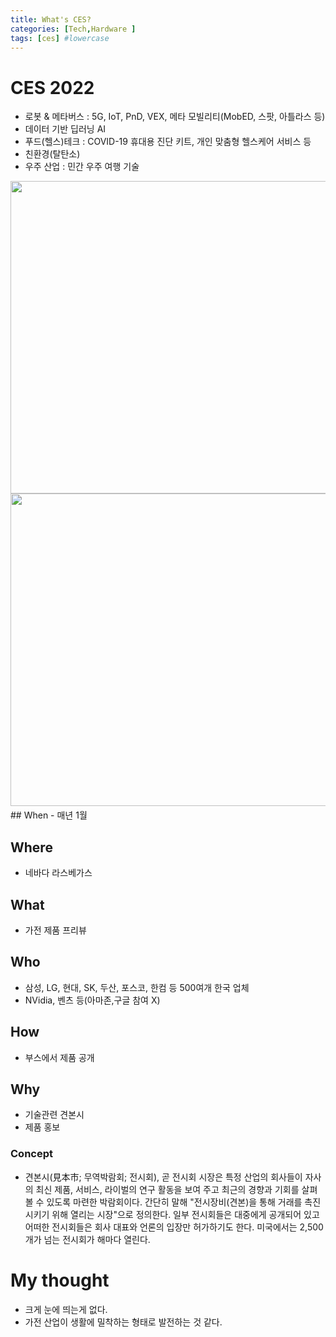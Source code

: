 ```yaml
---
title: What's CES?
categories: [Tech,Hardware ]
tags: [ces] #lowercase    
---
```


# CES 2022
- 로봇 & 메타버스 : 5G, IoT, PnD, VEX, 메타 모빌리티(MobED, 스팟, 아틀라스 등)
- 데이터 기반 딥러닝 AI
- 푸드(헬스)테크 : COVID-19 휴대용 진단 키트, 개인 맞춤형 헬스케어 서비스 등
- 친환경(탈탄소)
- 우주 산업 : 민간 우주 여행 기술


<img src="https://user-images.githubusercontent.com/37606666/148257480-b453a8f8-d75e-4fcf-8798-0cf1a3948d62.png" width="800" height="500">

<img src="https://user-images.githubusercontent.com/37606666/148257944-42189d8d-4d4e-4c9f-b345-e19ac9ae6293.png" width="800" height="500">
　　　　　　　　　　　　　　　　　　　　　　　　　　　　　　　　　　　　　　　　　　　　　　　　
　　　　　　　　　　　　　　　　　　　　　　　　　　　　　　　　　　　　　　　　　　　　　　　
## When
- 매년 1월

## Where
- 네바다 라스베가스

## What
- 가전 제품 프리뷰

## Who
- 삼성, LG, 현대, SK, 두산, 포스코, 한컴 등 500여개 한국 업체
- NVidia, 벤츠 등(아마존,구글 참여 X)

## How
- 부스에서 제품 공개

## Why
- 기술관련 견본시
- 제품 홍보

### Concept
- 견본시(見本市; 무역박람회; 전시회), 곧 전시회 시장은 특정 산업의 회사들이 자사의 최신 제품, 서비스, 라이벌의 연구 활동을 보여 주고 최근의 경향과 기회를 살펴볼 수 있도록 마련한 박람회이다. 간단히 말해 "전시장비(견본)을 통해 거래를 촉진시키기 위해 열리는 시장"으로 정의한다. 일부 전시회들은 대중에게 공개되어 있고 어떠한 전시회들은 회사 대표와 언론의 입장만 허가하기도 한다. 미국에서는 2,500개가 넘는 전시회가 해마다 열린다.


# My thought
- 크게 눈에 띄는게 없다.
- 가전 산업이 생활에 밀착하는 형태로 발전하는 것 같다.